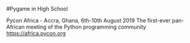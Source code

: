 #Pygame in High School

Pycon Africa - Accra, Ghana, 6th-10th August 2019
The first-ever pan-African meeting of the Python programming community
<https://africa.pycon.org>
